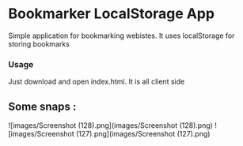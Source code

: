 # Bookmarker LocalStorage App

Simple application for bookmarking webistes. It uses localStorage for storing bookmarks 

### Usage

Just download and open index.html. It is all client side

## Some snaps :     
![images/Screenshot (128).png](images/Screenshot (128).png)
![images/Screenshot (127).png](images/Screenshot (127).png)
